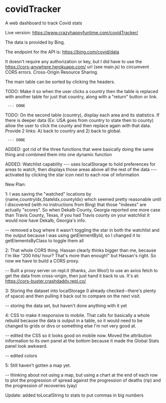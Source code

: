 # covidTracker
A web dashboard to track Covid stats

Live version: https://www.crazyhappyfuntime.com/covidTracker/

The data is provided by Bing.

The endpoint for the API is: https://bing.com/covid/data

It doesn't require any authorization or key, but I did have to use the https://cors-anywhere.herokuapp.com/ url (see main.js) to circumvent CORS errors. Cross-Origin Resource Sharing.

The main table can be sorted by clicking the headers.

TODO: Make it so when the user clicks a country then the table is replaced with another table for just that
country, along with a "return" button or link.
 
     --- DONE

TODO: On the second table (country), display each area and its statistics. If there is deeper data (Ex: USA goes from country to state then to county) allow the user to click the county and then replace again with that data.
Provide 2 links: A) back to country and 2) back to global.

     --- DONE


ADDED: got rid of the three functions that were basically doing the same thing and combined them into one dynamic function

ADDED: Watchlist capability
     --- uses localStorage to hold preferences for areas to watch, then displays those areas above all the rest of the data 
     --- activated by clicking the star icon next to each row of information


New Plan:

1: I was saving the "watched" locations by {name,countryIdx,StateIdx,countyIdx} which seemed pretty reasonable until I discovered (with no instructions from Bing) that those "indexes" are actually "scores". So when Dekalb County, Georgia reported one more case than Travis County, Texas, if you had Travis county on your watchlist it would now have Dekalb, Georgia's info.

  -- removed a bug where it wasn't toggling the star in both the watchlist and the output because I was using
  getElementById, so I changed it to getElementsByClass to toggle them all

2: That whole CORS thing. Hassan clearly thinks bigger than me, because I'm like "200 hits/ hour? That's more than enough!" but Hassan's right. So now we have to build a CORS proxy.

  -- Built a proxy server on repl.it (thanks, Jon Woo!) to use an axios fetch to get the data from cross-origin, then just hand it back to us. It's at: https://cors-buster.crashdaddy.repl.co/

3: Storing the dataset into localStorage (I already checked--there's plenty of space) and then pulling it back out to compare on the next visit.

  -- storing the data set, but haven't done anything with it yet

4: CSS to make it responsive to mobile. That calls for basically a whole rebuild because the data is output in a table, so it would need to be changed to grids or divs or something else I'm not very good at.

  -- edited the CSS so it looks good on mobile now. Moved the attribution information to its own panel at the bottom because it made the Global Stats panel look awkward.

  -- edited colors

5: Still haven't gotten a map yet.

  -- thinking about not using a map, but using a chart at the end of each row to plot the progression of spread against the progression of deaths (rip) and the progression of recoveries (yay)

Update: added toLocalString to stats to put commas in big numbers